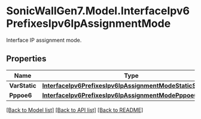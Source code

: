 # SonicWallGen7.Model.InterfaceIpv6PrefixesIpv6IpAssignmentMode
Interface IP assignment mode.

## Properties

Name | Type | Description | Notes
------------ | ------------- | ------------- | -------------
**VarStatic** | [**InterfaceIpv6PrefixesIpv6IpAssignmentModeStaticStatic**](InterfaceIpv6PrefixesIpv6IpAssignmentModeStaticStatic.md) |  | [optional] 
**Pppoe6** | [**InterfaceIpv6PrefixesIpv6IpAssignmentModePppoe6Pppoe6**](InterfaceIpv6PrefixesIpv6IpAssignmentModePppoe6Pppoe6.md) |  | [optional] 

[[Back to Model list]](../README.md#documentation-for-models) [[Back to API list]](../README.md#documentation-for-api-endpoints) [[Back to README]](../README.md)

